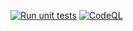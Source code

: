 [![Run unit tests](https://github.com/matrizaev/snake/actions/workflows/tests.yml/badge.svg)](https://github.com/matrizaev/snake/actions/workflows/tests.yml)
[![CodeQL](https://github.com/matrizaev/snake/actions/workflows/codeql.yml/badge.svg)](https://github.com/matrizaev/snake/actions/workflows/codeql.yml)
